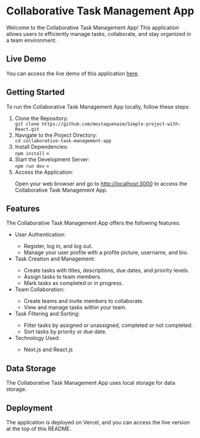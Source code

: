 
<h1>Collaborative Task Management App</h1>

<p>Welcome to the Collaborative Task Management App! This application allows users to efficiently manage tasks, collaborate, and stay organized in a team environment.</p>

<h2>Live Demo</h2>
<p>You can access the live demo of this application <a href="https://simple-project-with-react.vercel.app/login" target="_blank">here</a>.</p>

<h2>Getting Started</h2>

<p>To run the Collaborative Task Management App locally, follow these steps:</p>

<ol>
  <li>Clone the Repository:</li>
  <code>git clone https://github.com/mostaquenaim/Simple-project-with-React.git</code>

  <li>Navigate to the Project Directory:</li>
  <code>cd collaborative-task-management-app</code>

  <li>Install Dependencies:</li>
  <code>npm install</code> =

  <li>Start the Development Server:</li>
  <code>npm run dev</code> =

  <li>Access the Application:</li>
  <p>Open your web browser and go to <a href="http://localhost:3000" target="_blank">http://localhost:3000</a> to access the Collaborative Task Management App.</p>
</ol>

<h2>Features</h2>

<p>The Collaborative Task Management App offers the following features:</p>

<ul>
  <li>User Authentication:</li>
  <ul>
    <li>Register, log in, and log out.</li>
    <li>Manage your user profile with a profile picture, username, and bio.</li>
  </ul>

  <li>Task Creation and Management:</li>
  <ul>
    <li>Create tasks with titles, descriptions, due dates, and priority levels.</li>
    <li>Assign tasks to team members.</li>
    <li>Mark tasks as completed or in progress.</li>
  </ul>

  <li>Team Collaboration:</li>
  <ul>
    <li>Create teams and invite members to collaborate.</li>
    <li>View and manage tasks within your team.</li>
  </ul>

  <li>Task Filtering and Sorting:</li>
  <ul>
    <li>Filter tasks by assigned or unassigned, completed or not completed.</li>
    <li>Sort tasks by priority or due date.</li>
  </ul>

  <li>Technology Used:</li>
  <ul>
    <li>Next.js and React.js</li>
  </ul>
</ul>

<h2>Data Storage</h2>

<p>The Collaborative Task Management App uses local storage for data storage.</p>

<h2>Deployment</h2>

<p>The application is deployed on Vercel, and you can access the live version at the top of this README.</p>

</html>
